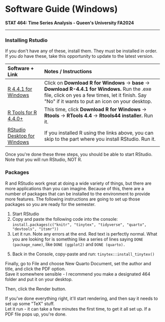 # Software Guide (Windows)
**STAT 464: Time Series Analysis - Queen's University FA2024**

---

### Installing Rstudio

If you don't have any of these, install them. They must be installed in order. If you *do* have these, take this opportunity to update to the latest version.

| Software + Link | Notes / Instructions |
|:--------|:-----------------------------|
| [R 4.4.1 for Windows](https://cran.r-project.org/) | Click on **Download R for Windows** $\to$ **base** $\to$ **Download R-4.4.1 for Windows.** Run the .exe file, click on yes a few times, let it finish. Say "No" if it wants to put an icon on your desktop.|
| [R Tools for R 4.4.0+](https://cran.r-project.org/)| This time, click **Download R for Windows** $\to$ **Rtools** $\to$ **RTools 4.4** $\to$ **Rtools44 installer.** Run it.|
| [RStudio Desktop for Windows](https://posit.co/download/rstudio-desktop/)| If you installed R using the links above, you can skip to the part where you install RStudio. Run it. |


Once you're done these three steps, you should be able to start RStudio. Note that you will run RStudio, NOT R. 


### Packages
R and RStudio work great at doing a wide variety of things, but there are more applications than you can imagine. Because of this, there are a number of packages that can be installed to the environment to provide more features. The following instructions are going to set up those packages so you are ready for the semester.

1. Start RStudio
2. Copy and paste the following code into the console: `install.packages(c("knitr", "tinytex", "tidyverse", "quarto", "devtools", "itsmr"))`
3. Let it run. Note any errors at the end. Red text is perfectly normal. What you are looking for is something like a series of lines saying `DONE (package_name)`, like `DONE (ggplot2)` and `DONE (quarto).`
<!--- 4. Back in the Console, copy-paste: devtools::install_github("rstudio/gradethis") --->
5. Back in the Console, copy-paste and run: `tinytex::install_tinytex()`


Finally, go to File and choose New Quarto Document, set the author and title, and click the PDF option.\
Save it somewhere sensible - I recommend you make a designated 464 folder and put it on your desktop.

Then, click the Render button.

If you've done everything right, it'll start rendering, and then say it needs to set up some "TeX" stuff.
\
Let it run - it can take a few minutes the first time, to get it all set up. If a PDF file pops up, you're done.
